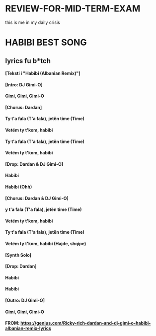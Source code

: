 # REVIEW-FOR-MID-TERM-EXAM
this is me in my daily crisis
# HABIBI BEST SONG
## lyrics fu b*tch
#### [Teksti i "Habibi (Albanian Remix)"]

#### [Intro: DJ Gimi-O]
#### Gimi, Gimi, Gimi-O

#### [Chorus: Dardan]
#### Ty t'a fala (T'a fala), jetën time (Time)
#### Vetëm ty t'kom, habibi
#### Ty t'a fala (T'a fala), jetën time (Time)
#### Vetëm ty t'kom, habibi
#### [Drop: Dardan & DJ Gimi-O]
#### Habibi
#### Habibi (Ohh)

#### [Chorus: Dardan & DJ Gimi-O]
#### y t'a fala (T'a fala), jetën time (Time)
#### Vetëm ty t'kom, habibi
#### Ty t'a fala (T'a fala), jetën time (Time)
#### Vetëm ty t'kom, habibi (Hajde, shqipe)

#### [Synth Solo]

#### [Drop: Dardan]
#### Habibi
#### Habibi

#### [Outro: DJ Gimi-O]
#### Gimi, Gimi, Gimi-O
#### FROM: https://genius.com/Ricky-rich-dardan-and-dj-gimi-o-habibi-albanian-remix-lyrics
